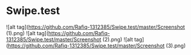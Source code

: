 # Swipe.test

![alt tag](https://github.com/Rafiq-1312385/Swipe.test/master/Screenshot (1).png)
![alt tag](https://github.com/Rafiq-1312385/Swipe.test/master/Screenshot (2).png)
![alt tag](https://github.com/Rafiq-1312385/Swipe.test/master/Screenshot (3).png)
